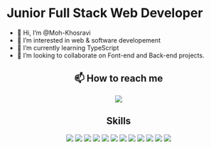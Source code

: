 # Junior Full Stack Web Developer
- 👋 Hi, I’m @Moh-Khosravi
- 👀 I’m interested in web & software developement
- 🌱 I’m currently learning TypeScript
- 💞️ I’m looking to collaborate on Font-end and Back-end projects. 
<h2 align="center">📫 How to reach me</h2> 
<div align="center">
<a href="https://linkedin.com/in/mohammad-khosravi-4492a976">
<img src="https://img.shields.io/badge/LinkedIn-0077B5?style=for-the-badge&logo=linkedin&logoColor=white" />
</a>
</div>
<h2 align="center">Skills</h2> 
<div align="center">
<a href="https://dev.w3.org/html5/html-author/" target="_blank"><img src="https://img.shields.io/badge/HTML5-E34F26?style=for-the-badge&logo=html5&logoColor=white" /></a>
<a href="https://www.w3.org/TR/2001/WD-css3-roadmap-20010523/" target="_blank"><img src="https://img.shields.io/badge/CSS3-1572B6?style=for-the-badge&logo=css3&logoColor=white" /></a>
<a href="https://sass-lang.com/documentation/" target="_blank"><img src="https://img.shields.io/badge/Sass-CC6699?style=for-the-badge&logo=sass&logoColor=white" /></a>
<a href="https://tailwindcss.com/" target="_blank"><img src="https://img.shields.io/badge/Tailwind_CSS-38B2AC?style=for-the-badge&logo=tailwind-css&logoColor=white" /></a>
<a href="https://getbootstrap.com/" target="_blank"><img src="https://img.shields.io/badge/Bootstrap-563D7C?style=for-the-badge&logo=bootstrap&logoColor=white" /></a>
<a href="https://developer.mozilla.org/de/docs/Web/JavaScript" target="_blank"><img src="https://img.shields.io/badge/JavaScript-323330?style=for-the-badge&logo=javascript&logoColor=F7DF1E" /></a>
<a href="https://www.typescriptlang.org/docs/" target="_blank"><img src="https://img.shields.io/badge/TypeScript-007ACC?style=for-the-badge&logo=typescript&logoColor=white" /></a>
<a href="https://nodejs.org/en/" target="_blank"><img src="https://img.shields.io/badge/Node.js-339933?style=for-the-badge&logo=nodedotjs&logoColor=white" /></a>
<a href="https://reactjs.org/docs/getting-started.html" target="_blank"><img src="https://img.shields.io/badge/React-20232A?style=for-the-badge&logo=react&logoColor=61DAFB" /></a>
<a href="https://nextjs.org/docs/getting-started" target="_blank"><img src="https://img.shields.io/badge/next.js-000000?style=for-the-badge&logo=nextdotjs&logoColor=white" /></a>
<a href="https://expressjs.com/de/" target="_blank"><img src="https://img.shields.io/badge/Express.js-000000?style=for-the-badge&logo=express&logoColor=white" /></a>
<a href="https://www.mongodb.com/docs/" target="_blank"><img src="https://img.shields.io/badge/MongoDB-4EA94B?style=for-the-badge&logo=mongodb&logoColor=white" /></a>
</div>
<!---
Moh-Khosravi/Moh-Khosravi is a ✨ special ✨ repository because its `README.md` (this file) appears on your GitHub profile.
You can click the Preview link to take a look at your changes.
--->

